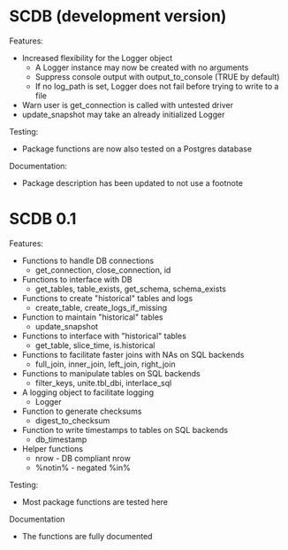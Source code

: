 # SCDB (development version)

Features:
* Increased flexibility for the Logger object
  - A Logger instance may now be created with no arguments
  - Suppress console output with output_to_console (TRUE by default)
  - If no log_path is set, Logger does not fail before trying to write to a file
* Warn user is get_connection is called with untested driver
* update_snapshot may take an already initialized Logger


Testing:
* Package functions are now also tested on a Postgres database

Documentation:
* Package description has been updated to not use a footnote

# SCDB 0.1

Features:
* Functions to handle DB connections
  * get_connection, close_connection, id
* Functions to interface with DB
  * get_tables, table_exists, get_schema, schema_exists
* Functions to create "historical" tables and logs
  * create_table, create_logs_if_missing
* Function to maintain "historical" tables
  * update_snapshot
* Functions to interface with "historical" tables
  * get_table, slice_time, is.historical
* Functions to facilitate faster joins with NAs on SQL backends
  * full_join, inner_join, left_join, right_join
* Functions to manipulate tables on SQL backends
  * filter_keys, unite.tbl_dbi, interlace_sql
* A logging object to facilitate logging
  * Logger
* Function to generate checksums
  * digest_to_checksum
* Function to write timestamps to tables on SQL backends
  * db_timestamp
* Helper functions
  * nrow - DB compliant nrow
  * %notin% - negated %in%

Testing:
* Most package functions are tested here

Documentation
* The functions are fully documented
